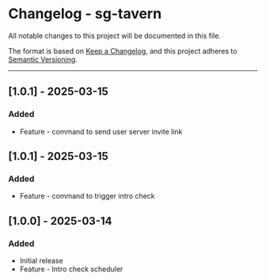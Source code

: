 # Changelog - sg-tavern

All notable changes to this project will be documented in this file.

The format is based on [Keep a Changelog](https://keepachangelog.com/en/1.0.0/), and this project adheres to [Semantic Versioning](https://semver.org/spec/v2.0.0.html).

---

## [1.0.1] - 2025-03-15
### Added
- Feature - command to send user server invite link

## [1.0.1] - 2025-03-15
### Added
- Feature - command to trigger intro check

## [1.0.0] - 2025-03-14
### Added
- Initial release
- Feature - Intro check scheduler

